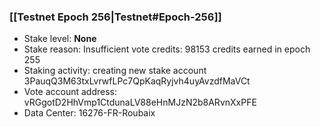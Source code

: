 ### [[Testnet Epoch 256|Testnet#Epoch-256]]
* Stake level: **None**
* Stake reason: Insufficient vote credits: 98153 credits earned in epoch 255
* Staking activity: creating new stake account 3PauqQ3M63txLvrwfLPc7QpKaqRyjvh4uyAvzdfMaVCt
* Vote account address: vRGgotD2HhVmp1CtdunaLV88eHnMJzN2b8ARvnXxPFE
* Data Center: 16276-FR-Roubaix